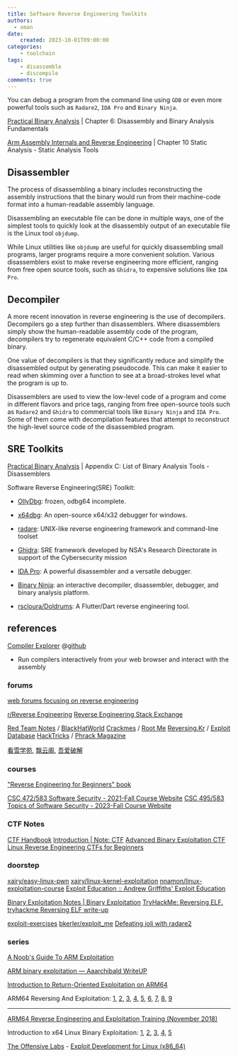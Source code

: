 ```yaml
---
title: Software Reverse Engineering Toolkits
authors:
  - xman
date:
    created: 2023-10-01T09:00:00
categories:
    - toolchain
tags:
    - disassemble
    - discompile
comments: true
---
```


You can debug a program from the command line using `GDB` or even more powerful tools such as `Radare2`, `IDA Pro` and `Binary Ninja`.

<!-- more -->

[Practical Binary Analysis](https://www.amazon.com/Practical-Binary-Analysis-Instrumentation-Disassembly/dp/1593279124) | Chapter 6: Disassembly and Binary Analysis Fundamentals

[Arm Assembly Internals and Reverse Engineering](https://www.amazon.com/Blue-Fox-Assembly-Internals-Analysis/dp/1119745306) | Chapter 10 Static Analysis - Static Analysis Tools

## Disassembler

The process of disassembling a binary includes reconstructing the assembly instructions that the binary would run from their machine-code format into a human-readable assembly language.

Disassembling an executable file can be done in multiple ways, one of the simplest tools to quickly look at the disassembly output of an executable file is the Linux tool `objdump`.

While Linux utilities like `objdump` are useful for quickly disassembling small programs, larger programs require a more convenient solution. Various disassemblers exist to make reverse engineering more efficient, ranging from free open source tools, such as `Ghidra`, to expensive solutions like `IDA Pro`.

## Decompiler

A more recent innovation in reverse engineering is the use of decompilers. Decompilers go a step further than disassemblers. Where disassemblers simply show the human-readable assembly code of the program, decompilers try to regenerate equivalent C/C++ code from a compiled binary.

One value of decompilers is that they significantly reduce and simplify the disassembled output by generating pseudocode. This can make it easier to read when skimming over a function to see at a broad-strokes level what the program is up to.

Disassemblers are used to view the low-level code of a program and come in different flavors and price tags, ranging from free open-source tools such as `Radare2` and `Ghidra` to commercial tools like `Binary Ninja` and `IDA Pro`. Some of them come with decompilation features that attempt to reconstruct the high-level source code of the disassembled program.

## SRE Toolkits

[Practical Binary Analysis](https://www.amazon.com/Practical-Binary-Analysis-Instrumentation-Disassembly/dp/1593279124) | Appendix C: List of Binary Analysis Tools - Disassemblers

Software Reverse Engineering(SRE) Toolkit:

- [OllyDbg](https://www.ollydbg.de/): frozen, odbg64 incomplete.
- [x64dbg](https://x64dbg.com/): An open-source x64/x32 debugger for windows.

- [radare](https://www.radare.org/n/): UNIX-like reverse engineering framework and command-line toolset
- [Ghidra](https://ghidra-sre.org/): SRE framework developed by NSA's Research Directorate in support of the Cybersecurity mission

- [IDA Pro](https://hex-rays.com/ida-pro/): A powerful disassembler and a versatile debugger.
- [Binary Ninja](https://binary.ninja/): an interactive decompiler, disassembler, debugger, and binary analysis platform.

- [rscloura/Doldrums](https://github.com/rscloura/Doldrums): A Flutter/Dart reverse engineering tool.

## references

[Compiler Explorer](https://gcc.godbolt.org/) @[github](https://github.com/compiler-explorer/compiler-explorer)

- Run compilers interactively from your web browser and interact with the assembly

### forums

[web forums focusing on reverse engineering](https://www.quora.com/What-are-some-popular-web-forums-focusing-on-reverse-engineering)

[r/Reverse Engineering](https://www.reddit.com/r/ReverseEngineering/)
[Reverse Engineering Stack Exchange](https://reverseengineering.stackexchange.com/)

[Red Team Notes](https://www.ired.team/) / [BlackHatWorld](https://www.blackhatworld.com/tags/reverse-engineering/)
[Crackmes](https://crackmes.one/) / [Root Me](https://www.root-me.org/?lang=en)
[Reversing.Kr](http://reversing.kr/) / [Exploit Database](https://www.exploit-db.com/)
[HackTricks](https://book.hacktricks.xyz/) / [Phrack Magazine](http://phrack.org/issues/1/1.html)

[看雪学苑](https://www.kanxue.com/), [飘云阁](https://www.chinapyg.com/), [吾爱破解](https://www.52pojie.cn/)

### courses

["Reverse Engineering for Beginners" book](https://beginners.re/)

[CSC 472/583 Software Security - 2021-Fall Course Website](https://www.cs.wcupa.edu/schen/ss2021/)
[CSC 495/583 Topics of Software Security - 2023-Fall Course Website](https://www.cs.wcupa.edu/schen/ss2023/)

### CTF Notes

[CTF Handbook](https://ctf101.org/)
[Introduction | Note: CTF](https://fareedfauzi.gitbook.io/ctf-playbook)
[Advanced Binary Exploitation CTF](https://reverseengineering.stackexchange.com/questions/26764/advanced-binary-exploitation-ctf)
[Linux Reverse Engineering CTFs for Beginners](https://osandamalith.com/2019/02/11/linux-reverse-engineering-ctfs-for-beginners/)

### doorstep

[xairy/easy-linux-pwn](https://github.com/xairy/easy-linux-pwn)
[xairy/linux-kernel-exploitation](https://github.com/xairy/linux-kernel-exploitation)
[nnamon/linux-exploitation-course](https://github.com/nnamon/linux-exploitation-course)
[Exploit Education :: Andrew Griffiths' Exploit Education](https://exploit.education/)

[Binary Exploitation Notes | Binary Exploitation](https://ir0nstone.gitbook.io/notes)
[TryHackMe: Reversing ELF. tryhackme Reversing ELF write-up](https://medium.com/@xiosec/tryhackme-reversing-elf-60ab96969e41)

[exploit-exercises](https://exploit-exercises.com/)
[bkerler/exploit_me](https://github.com/bkerler/exploit_me)
[Defeating ioli with radare2](https://dustri.org/b/defeating-ioli-with-radare2.html)

### series

[A Noob's Guide To ARM Exploitation](https://ad2001.gitbook.io/a-noobs-guide-to-arm-exploitation)

[ARM binary exploitation — Aaarchibald WriteUP](https://medium.com/@chackal/arm-binary-exploitation-aaarchibald-writeup-dd4ae9cd8370)

[Introduction to Return-Oriented Exploitation on ARM64](https://www.slideshare.net/slideshow/introduction-to-returnoriented-exploitation-on-arm64-billy-ellis/110144234)

ARM64 Reversing And Exploitation: [1](https://8ksec.io/arm64-reversing-and-exploitation-part-1-arm-instruction-set-simple-heap-overflow/), [2](https://8ksec.io/arm64-reversing-and-exploitation-part-2-use-after-free/), [3](https://8ksec.io/arm64-reversing-and-exploitation-part-3-a-simple-rop-chain/), [4](https://8ksec.io/arm64-reversing-and-exploitation-part-4-using-mprotect-to-bypass-nx-protection-8ksec-blogs/), [5](https://8ksec.io/arm64-reversing-and-exploitation-part-5-writing-shellcode-8ksec-blogs/), [6](https://8ksec.io/arm64-reversing-and-exploitation-part-6-exploiting-an-uninitialized-stack-variable-vulnerability/), [7](https://8ksec.io/arm64-reversing-and-exploitation-part-7-bypassing-aslr-and-nx/), [8](https://8ksec.io/arm64-reversing-and-exploitation-part-8-exploiting-an-integer-overflow-vulnerability/), [9](https://8ksec.io/arm64-reversing-and-exploitation-part-9-exploiting-an-off-by-one-overflow-vulnerability/)

---

[ARM64 Reverse Engineering and Exploitation Training (November 2018)](http://antid0te-sg.com/blog/18-11-12-arm64-reverse-engineering-exploitation-singapore.html)

Introduction to x64 Linux Binary Exploitation: [1](https://valsamaras.medium.com/introduction-to-x64-linux-binary-exploitation-part-1-14ad4a27aeef), [2](https://valsamaras.medium.com/introduction-to-x64-binary-exploitation-part-2-return-into-libc-c325017f465), [3](https://valsamaras.medium.com/introduction-to-x64-linux-binary-exploitation-part-3-rop-chains-3cdcf17e8826), [4](https://valsamaras.medium.com/introduction-to-x64-linux-binary-exploitation-part-4-stack-canaries-e9b6dd2c3127), [5](https://valsamaras.medium.com/introduction-to-x64-linux-binary-exploitation-part-5-aslr-394d0dc8e4fb)

[The Offensive Labs](https://www.theoffensivelabs.com/) - [Exploit Development for Linux (x86_64)](https://www.theoffensivelabs.com/courses/1189391/lectures/25930693)
